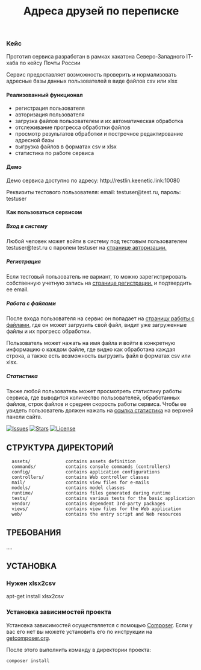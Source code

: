 <p align="center">
    <h1 align="center">Адреса друзей по переписке</h1>
    <br>
</p>

<h3>Кейс</h3>
<p>Прототип сервиса разработан в рамках хакатона Северо-Западного IT-хаба по кейсу Почты России</p>
<p>Сервис предоставляет возможность проверить и нормализовать адресные базы данных пользователей в виде файлов csv или xlsx</p>

<h4>Реализованный функционал</h4>
<ul>
    <li>регистрация пользователя</li>
    <li>авторизация пользователя</li>
    <li>загрузка файлов пользователем и их автоматическая обработка</li>
    <li>отслеживание прогресса обработки файлов</li>
    <li>просмотр результатов обработки и построчное редактирование адресной базы</li>
    <li>выгрузка файлов в форматах csv и xlsx</li>
    <li>статистика по работе сервиса</li>
</ul>
<h4>Демо</h4>
<p>Демо сервиса доступно по адресу: http://restlin.keenetic.link:10080 </p>
<p>Реквизиты тестового пользователя: email: testuser@test.ru, пароль: testuser</p>

<h4>Как пользоваться сервисом</h4>

<h5>Вход в систему</h5>
<p>Любой человек может войти в систему под тестовым пользователем testuser@test.ru с паролем testuser на <a href="http://restlin.keenetic.link:10080/index.php?r=site%2Flogin">странице авторизации.</a></p>

<h5>Регистрация</h5>
<p>Если тестовый пользователь не вариант, то можно зарегистрировать собственную учетную запись на <a href="http://restlin.keenetic.link:10080/index.php?r=site%2Fregistration">странице регистрации.</a> и подтвердить ее email.</p>

<h5>Работа с файлами</h5>
<p>После входа пользователя на сервис он попадает на <a href="http://restlin.keenetic.link:10080/index.php?r=file%2Findex">страницу работы с файлами</a>, где он может загрузить свой файл, видит уже загруженные файлы и их прогресс обработки.</p>
<p>Пользователь может нажать на имя файла и войти в конкретную информацию о каждом файле, где видно как обработана каждая строка, а также есть возможность выгрузить файл в форматах csv или xlsx.</p>

<h5>Статистика</h5>
<p>Также любой пользователь может просмотреть статистику работы сервиса, где выводится количество пользователей, обработанных файлов, строк файлов и средняя скорость работы сервиса. Чтобы ее увидеть пользователь должен нажать на <a href="http://restlin.keenetic.link:10080/index.php?r=site%2Fstats">ссылка статистика</a> на верхней панели сайта.</p>

[![Issues](https://img.shields.io/github/issues/Restlin/russian_mail_address_parser)](https://github.com/Restlin/russian_mail_address_parser/issues)
[![Stars](https://img.shields.io/github/stars/Restlin/russian_mail_address_parser)](https://github.com/Restlin/russian_mail_address_parser/stargazers)
[![License](https://img.shields.io/github/license/Restlin/russian_mail_address_parser)](https://github.com/Restlin/russian_mail_address_parser/blob/master/LICENSE.md)

СТРУКТУРА ДИРЕКТОРИЙ
-------------------

      assets/             contains assets definition
      commands/           contains console commands (controllers)
      config/             contains application configurations
      controllers/        contains Web controller classes
      mail/               contains view files for e-mails
      models/             contains model classes
      runtime/            contains files generated during runtime
      tests/              contains various tests for the basic application
      vendor/             contains dependent 3rd-party packages
      views/              contains view files for the Web application
      web/                contains the entry script and Web resources



ТРЕБОВАНИЯ
------------

....


УСТАНОВКА
------------
### Нужен xlsx2csv
apt-get install xlsx2csv

### Установка зависимостей проекта

Установка зависимостей осуществляется с помощью [Composer](http://getcomposer.org/). Если у вас его нет вы можете установить его по инструкции
на [getcomposer.org](http://getcomposer.org/doc/00-intro.md#installation-nix).

После этого выполнить команду в директории проекта:

~~~
composer install
~~~

